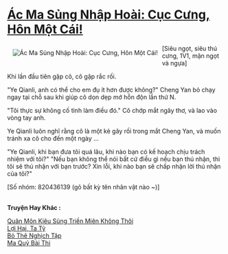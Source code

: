 <a href="https://truyentiki.com/ac-ma-sung-nhap-hoai-cuc-cung-hon-mot-cai.30354/" title="Ác Ma Sủng Nhập Hoài: Cục Cưng, Hôn Một Cái!"><h1>Ác Ma Sủng Nhập Hoài: Cục Cưng, Hôn Một Cái!</h1></a><div style="display:table"><img align="right" style="float: left; padding: 10px;" src="https://truyentiki.com/a/img/str/src/30354.jpg" alt="Ác Ma Sủng Nhập Hoài: Cục Cưng, Hôn Một Cái!">[Siêu ngọt, siêu thú cưng, 1V1, mận ngọt và ngựa] <p></p> Khi lần đầu tiên gặp cô, cô gặp rắc rối. <p></p> "Ye Qianli, anh có thể cho em đụ ít hơn được không?" Cheng Yan bỏ chạy ngay tại chỗ sau khi giúp cô dọn dẹp mớ hỗn độn lần thứ N. <p></p> "Tôi thực sự không cố tình làm điều đó." Cô chớp mắt ngây thơ, và lao vào vòng tay anh. <p></p> Ye Qianli luôn nghĩ rằng cô là một kẻ gây rối trong mắt Cheng Yan, và muốn tránh xa cô cho đến một ngày ... <p></p> "Ye Qianli, khi bạn đưa tôi quá lâu, khi nào bạn có kế hoạch chịu trách nhiệm với tôi?" "Nếu bạn không thể nói bất cứ điều gì nếu bạn thú nhận, thì tôi sẽ thú nhận với bạn trước? Xin lỗi, khi nào bạn sẽ chấp nhận lời thú nhận của tôi?" <p></p> [Số nhóm: 820436139 (gõ bất kỳ tên nhân vật nào ~)]</div><p><br><b>Truyện Hay Khác :</b></p><a href="https://truyentiki.com/quan-mon-kieu-sung-trien-mien-khong-thoi.30353/" alt="Quân Môn Kiêu Sủng Triền Miên Không Thôi">Quân Môn Kiêu Sủng Triền Miên Không Thôi</a><br/><a href="https://github.com/nownovels/truyenhay/tree/master/truyenhay/30610/README.md" alt="Lợi Hại, Ta Tỷ">Lợi Hại, Ta Tỷ</a><br/><a href="https://github.com/nownovels/truyenhay/tree/master/truyenhay/30704/README.md" alt="Bỏ Thê Nghịch Tập">Bỏ Thê Nghịch Tập</a><br/><a href="https://github.com/nownovels/truyenhay/tree/master/truyenhay/30828/README.md" alt="Ma Quỷ Bài Thi">Ma Quỷ Bài Thi</a><br/>
